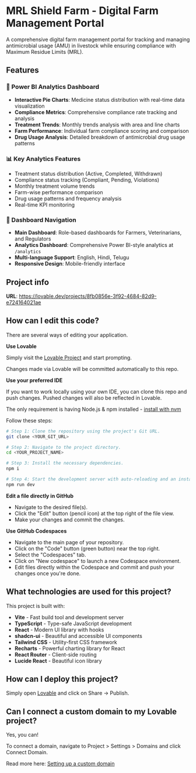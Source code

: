 # MRL Shield Farm - Digital Farm Management Portal

A comprehensive digital farm management portal for tracking and managing antimicrobial usage (AMU) in livestock while ensuring compliance with Maximum Residue Limits (MRL).

## Features

### 🎯 Power BI Analytics Dashboard
- **Interactive Pie Charts**: Medicine status distribution with real-time data visualization
- **Compliance Metrics**: Comprehensive compliance rate tracking and analysis
- **Treatment Trends**: Monthly trends analysis with area and line charts
- **Farm Performance**: Individual farm compliance scoring and comparison
- **Drug Usage Analysis**: Detailed breakdown of antimicrobial drug usage patterns

### 📊 Key Analytics Features
- Treatment status distribution (Active, Completed, Withdrawn)
- Compliance status tracking (Compliant, Pending, Violations)
- Monthly treatment volume trends
- Farm-wise performance comparison
- Drug usage patterns and frequency analysis
- Real-time KPI monitoring

### 🚀 Dashboard Navigation
- **Main Dashboard**: Role-based dashboards for Farmers, Veterinarians, and Regulators
- **Analytics Dashboard**: Comprehensive Power BI-style analytics at `/analytics`
- **Multi-language Support**: English, Hindi, Telugu
- **Responsive Design**: Mobile-friendly interface

## Project info

**URL**: https://lovable.dev/projects/8fb0856e-3f92-4684-82d9-e724164021ae

## How can I edit this code?

There are several ways of editing your application.

**Use Lovable**

Simply visit the [Lovable Project](https://lovable.dev/projects/8fb0856e-3f92-4684-82d9-e724164021ae) and start prompting.

Changes made via Lovable will be committed automatically to this repo.

**Use your preferred IDE**

If you want to work locally using your own IDE, you can clone this repo and push changes. Pushed changes will also be reflected in Lovable.

The only requirement is having Node.js & npm installed - [install with nvm](https://github.com/nvm-sh/nvm#installing-and-updating)

Follow these steps:

```sh
# Step 1: Clone the repository using the project's Git URL.
git clone <YOUR_GIT_URL>

# Step 2: Navigate to the project directory.
cd <YOUR_PROJECT_NAME>

# Step 3: Install the necessary dependencies.
npm i

# Step 4: Start the development server with auto-reloading and an instant preview.
npm run dev
```

**Edit a file directly in GitHub**

- Navigate to the desired file(s).
- Click the "Edit" button (pencil icon) at the top right of the file view.
- Make your changes and commit the changes.

**Use GitHub Codespaces**

- Navigate to the main page of your repository.
- Click on the "Code" button (green button) near the top right.
- Select the "Codespaces" tab.
- Click on "New codespace" to launch a new Codespace environment.
- Edit files directly within the Codespace and commit and push your changes once you're done.

## What technologies are used for this project?

This project is built with:

- **Vite** - Fast build tool and development server
- **TypeScript** - Type-safe JavaScript development
- **React** - Modern UI library with hooks
- **shadcn-ui** - Beautiful and accessible UI components
- **Tailwind CSS** - Utility-first CSS framework
- **Recharts** - Powerful charting library for React
- **React Router** - Client-side routing
- **Lucide React** - Beautiful icon library

## How can I deploy this project?

Simply open [Lovable](https://lovable.dev/projects/8fb0856e-3f92-4684-82d9-e724164021ae) and click on Share -> Publish.

## Can I connect a custom domain to my Lovable project?

Yes, you can!

To connect a domain, navigate to Project > Settings > Domains and click Connect Domain.

Read more here: [Setting up a custom domain](https://docs.lovable.dev/features/custom-domain#custom-domain)
